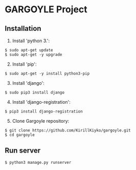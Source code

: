 # GARGOYLE Project


## Installation


1. Install 'python 3.':

```
$ sudo apt-get update
$ sudo apt-get -y upgrade
```

2. Install 'pip':

```
$ sudo apt-get -y install python3-pip
```

3. Install 'django':

```
$ sudo pip3 install django
```

4. Install 'django-registration':

```
$ pip3 install django-registration
```

5. Clone Gargoyle repository:

```
$ git clone https://github.com/KirillKiyko/gargoyle.git
$ cd gargoyle
```

## Run server

```
$ python3 manage.py runserver
```
